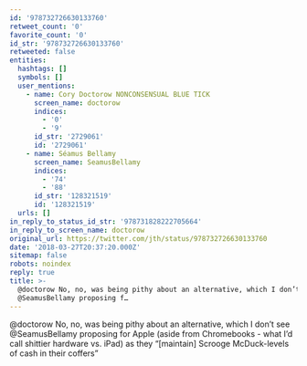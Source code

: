 ```yaml
---
id: '978732726630133760'
retweet_count: '0'
favorite_count: '0'
id_str: '978732726630133760'
retweeted: false
entities:
  hashtags: []
  symbols: []
  user_mentions:
    - name: Cory Doctorow NONCONSENSUAL BLUE TICK
      screen_name: doctorow
      indices:
        - '0'
        - '9'
      id_str: '2729061'
      id: '2729061'
    - name: Séamus Bellamy
      screen_name: SeamusBellamy
      indices:
        - '74'
        - '88'
      id_str: '128321519'
      id: '128321519'
  urls: []
in_reply_to_status_id_str: '978731828222705664'
in_reply_to_screen_name: doctorow
original_url: https://twitter.com/jth/status/978732726630133760
date: '2018-03-27T20:37:20.000Z'
sitemap: false
robots: noindex
reply: true
title: >-
  @doctorow No, no, was being pithy about an alternative, which I don’t see
  @SeamusBellamy proposing f…
---
```


@doctorow No, no, was being pithy about an alternative, which I don’t see @SeamusBellamy proposing for Apple (aside from Chromebooks - what I’d call shittier hardware vs. iPad) as they “[maintain] Scrooge McDuck-levels of cash in their coffers”